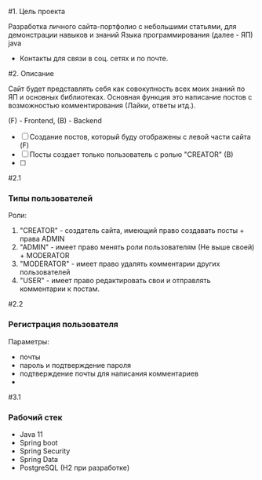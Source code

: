 #1. Цель проекта

Разработка личного сайта-портфолио с небольшими статьями, для демонстрации навыков и 
знаний Языка программирования (далее - ЯП) java

+ Контакты для связи в соц. сетях и по почте.

#2. Описание

Сайт будет представлять себя как совокупность всех моих знаний по ЯП и 
основных библиотеках. Основная функция это написание постов с 
возможностью комментирования (Лайки, ответы итд.).

(F) - Frontend, (B) - Backend

- [ ] Создание постов, который буду отображены с левой части сайта (F)
- [ ] Посты создает только пользователь с ролью "CREATOR" (B)
- [ ] 

#2.1 

### Типы пользователей

Роли:

1. "CREATOR" - создатель сайта, имеющий право создавать посты + права ADMIN
2. "ADMIN" - имеет право менять роли пользователям (Не выше своей) + MODERATOR
3. "MODERATOR" - имеет право удалять комментарии других пользователей
4. "USER" - имеет право редактировать свои и отправлять комментарии к постам.

#2.2

### Регистрация пользователя

Параметры:

- почты
- пароль и подтверждение пароля
- подтверждение почты для написания комментариев
- 
#3.1

### Рабочий стек

* Java 11
* Spring boot
* Spring Security
* Spring Data
* PostgreSQL (H2 при разработке)